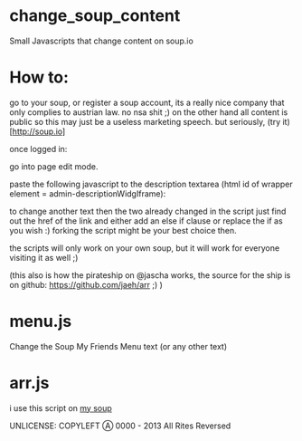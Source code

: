 change_soup_content
===================

Small Javascripts that change content on soup.io

How to:
===

go to your soup,
or register a soup account, its a really nice company that only complies to austrian law.
no nsa shit ;)
on the other hand all content is public so this may just be a useless marketing speech.
but seriously, (try it)[http://soup.io]

once logged in:

go into page edit mode.

paste the following javascript to the description  textarea (html id of wrapper element = admin-descriptionWidgIframe):

to change another text then the two already changed in the script just find out the href of the link and either add an else if clause or replace the if as you wish :)
forking the script might be your best choice then.

the scripts will only work on your own soup,
but it will work for everyone visiting it as well ;)

(this also is how the pirateship on @jascha works, the source for the ship is on github: https://github.com/jaeh/arr ;) )

menu.js
===
Change the Soup My Friends Menu text (or any other text)

arr.js
===
i use this script on [my soup](http://jascha.soup.io)


UNLICENSE:
COPYLEFT &#9398; 0000 - 2013 All Rites Reversed

